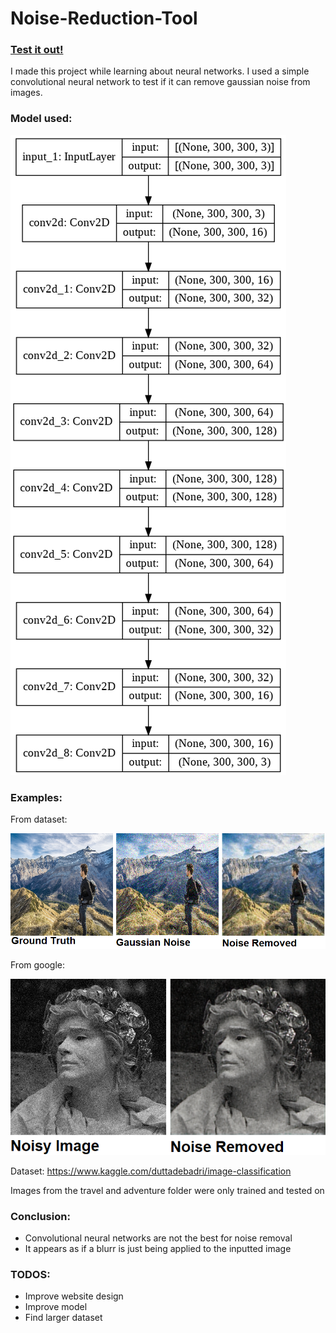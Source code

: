 # Noise-Reduction-Tool

### [Test it out!](http://noisy.pythonanywhere.com/)

I made this project while learning about neural networks. I used a simple convolutional neural network to test if it can remove gaussian noise from images.

### Model used:

![](images/model_.png)

### Examples:

From dataset:

![](images/Example_1.png)

From google:

![](images/Example_2.png)


Dataset: https://www.kaggle.com/duttadebadri/image-classification

Images from the travel and adventure folder were only trained and tested on

### Conclusion:
- Convolutional neural networks are not the best for noise removal
- It appears as if a blurr is just being applied to the inputted image

### TODOS:
  - Improve website design
  - Improve model
  - Find larger dataset

